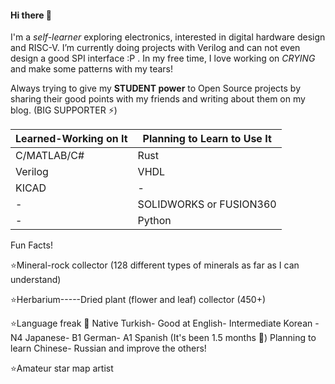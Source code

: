 #### Hi there 👋
I'm a _self-learner_ exploring electronics, interested in digital hardware design and RISC-V. I’m currently doing projects with Verilog and can not even design a good SPI interface :P . In my free time, I love working on _CRYING_ and make some patterns with my tears!

Always trying to give my **STUDENT power** to Open Source projects by sharing their good points with my friends and writing about them on my blog. (BIG SUPPORTER ⚡)

Learned-Working on It | Planning to Learn to Use It
------------ | -------------
C/MATLAB/C# | Rust
Verilog | VHDL
KICAD | -
-|SOLIDWORKS or FUSION360 
- | Python


Fun Facts!

⭐Mineral-rock collector (128 different types of minerals as far as I can understand)

⭐Herbarium-----Dried plant (flower and leaf) collector (450+) 

⭐Language freak 🤡 
Native Turkish- Good at English- Intermediate Korean - N4 Japanese- B1 German- A1 Spanish (It's been 1.5 months 🚀) Planning to learn Chinese- Russian and improve the others! 

⭐Amateur star map artist

<!--
**siriusm46/siriusm46** is a ✨ _special_ ✨ repository because its `README.md` (this file) appears on your GitHub profile.

İmportant links! 
https://shields.io/


Here are some ideas to get you started:

- 🔭 I’m currently working on ...
- 🌱 I’m currently learning ...
- 👯 I’m looking to collaborate on ...
- 🤔 I’m looking for help with ...
- 💬 Ask me about ...
- 📫 How to reach me: ...
- 😄 Pronouns: ...
- ⚡ Fun fact: ...
-->
